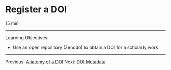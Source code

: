 # Register a DOI

15 min

------

Learning Objectives:
* Use an open repository (Zenodo) to obtain a DOI for a scholarly work

------

Previous: [Anatomy of a DOI](01-anatomy-doi.html)  Next: [DOI Metadata](03-doi-metadata.html)

